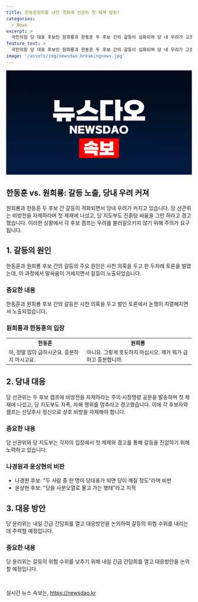 ```yaml
---
title: 한동훈원희룡 내전 격화에 선관위 첫 제재 발동!
categories:
  - News
excerpt: >
  국민의힘 당 대표 후보인 원희룡과 한동훈 두 후보 간의 갈등이 심화되며 당 내 우려가 고조되고 있습니다. 당 선관위는 비방 전을 자제하라는 주의·시정명령을 발표했고, 당 지도부도 진흙탕 싸움을 그만 하라고 경고했습니다. 이에 대해 한 후보는 반발하며 학폭 피해자에게도 경고하냐고 말했고, 다른 후보들도 비판하고 있습니다. 갈등이 고조되면서 당 윤리위는 긴급 간담회를 열고 대응방안을 논의할 예정입니다. (종합 : 150자)
feature_text: >
  국민의힘 당 대표 후보인 원희룡과 한동훈 두 후보 간의 갈등이 심화되며 당 내 우려가 고조되고 있습니다. 당 선관위는 비방 전을 자제하라는 주의·시정명령을 발표했고, 당 지도부도 진흙탕 싸움을 그만 하라고 경고했습니다. 이에 대해 한 후보는 반발하며 학폭 피해자에게도 경고하냐고 말했고, 다른 후보들도 비판하고 있습니다. 갈등이 고조되면서 당 윤리위는 긴급 간담회를 열고 대응방안을 논의할 예정입니다. (종합 : 150자)
image: '/assets/img/newsdao_breakingnews.jpg'
---
```


<p><img src="/assets/img/newsdao_breakingnews.jpg" alt="ontimetimes 속보" /></p>

<h2>한동훈 vs. 원희룡: 갈등 노출, 당내 우려 커져</h2>

<p data-ke-size="size16">원희룡과 한동훈 두 후보 간 갈등이 격화되면서 당내 우려가 커지고 있습니다. 당 선관위는 비방전을 자제하라며 첫 제재에 나섰고, 당 지도부도 진흙탕 싸움을 그만 하라고 경고했습니다. 이러한 상황에서 각 후보 캠프는 우려를 불러일으키지 않기 위해 주의가 요구됩니다.</p>

<h2 data-ke-size="size26">1. 갈등의 원인</h2>

<p data-ke-size="size16">한동훈과 원희룡 후보 간의 갈등의 주요 원인은 사천 의혹을 두고 한 두차례 토론을 벌였는데, 이 과정에서 말싸움이 거세지면서 갈등이 노출되었습니다.</p>

<h3>중요한 내용</h3>

<p data-ke-size="size16">한동훈과 원희룡 후보 간의 갈등은 사천 의혹을 두고 벌인 토론에서 논쟁이 치열해지면서 노출되었습니다.</p>

<h3>원희룡과 한동훈의 입장</h3>

<table>
  <tr>
    <td style="text-align: center; height: 17px;"><b>한동훈</b></td>
    <td style="text-align: center; height: 17px;"><b>원희룡</b></td>
  </tr>
  <tr>
    <td>아, 정말 많이 급하시군요. 흥분하지 마시고요.</td>
    <td>아니요. 그렇게 호도하지 마십시오. 제가 뭐가 급하고 흥분합니까.</td>
  </tr>
</table>

<h2 data-ke-size="size26">2. 당내 대응</h2>

<p data-ke-size="size16">당 선관위는 두 후보 캠프에 비방전을 자제하라는 주의·시정명령 공문을 발송하며 첫 제재에 나섰고, 당 지도부도 자폭, 자해 행위를 멈추라고 경고했습니다. 이에 각 후보자와 캠프는 선당후사 정신으로 상호 비방을 자제해야 합니다.</p>

<h3>중요한 내용</h3>

<p data-ke-size="size16">당 선관위와 당 지도부는 각자의 입장에서 첫 제재와 경고를 통해 갈등을 진압하기 위해 노력하고 있습니다.</p>

<h3>나경원과 윤상현의 비판</h3>

<ul>
  <li>나경원 후보: "두 사람 중 한 명이 당대표가 되면 당이 깨질 정도"라며 비판</li>
  <li>윤상현 후보: "당을 사분오열로 몰고 가는 행태"라고 지적</li>
</ul>

<h2 data-ke-size="size26">3. 대응 방안</h2>

<p data-ke-size="size16">당 윤리위는 내일 긴급 간담회를 열고 대응방안을 논의하여 갈등의 위험 수위를 내리는 데 주력할 예정입니다.</p>

<h3>중요한 내용</h3>

<p data-ke-size="size16">당 윤리위는 갈등의 위험 수위를 낮추기 위해 내일 긴급 간담회를 열고 대응방안을 논의할 예정입니다.</p>

<p data-ke-size="size16">&nbsp;</p>
실시간 뉴스 속보는, <a href="https://newsdao.kr" rel="dofollow">https://newsdao.kr</a>


